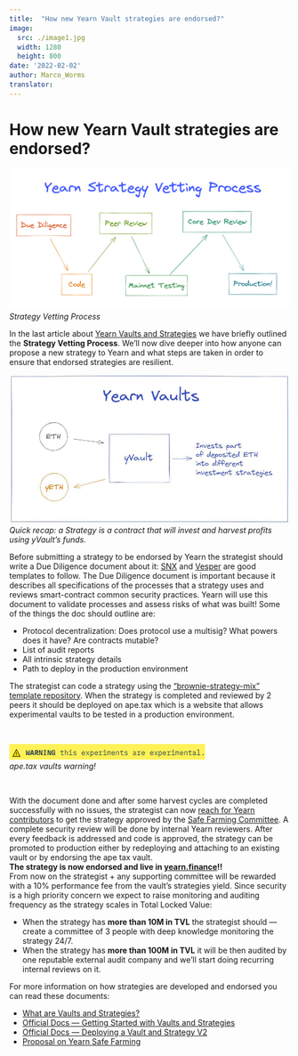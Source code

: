 ```yaml
---
title:  "How new Yearn Vault strategies are endorsed?"
image:
  src: ./image1.jpg
  width: 1280
  height: 800
date: '2022-02-02'
author: Marco_Worms
translator:
---
```


# How new Yearn Vault strategies are endorsed?


![](./image1.jpg?w=900&h=478)
*Strategy Vetting Process*
</br>

In the last article about [Yearn Vaults and Strategies](https://medium.com/iearn/yearn-finance-explained-what-are-vaults-and-strategies-96970560432) we have briefly outlined the **Strategy Vetting Process**. We’ll now dive deeper into how anyone can propose a new strategy to Yearn and what steps are taken in order to ensure that endorsed strategies are resilient.

![](./image2.jpg?w=900&h=478)
*Quick recap: a Strategy is a contract that will invest and harvest profits using yVault’s funds.*
</br>


Before submitting a strategy to be endorsed by Yearn the strategist should write a Due Diligence document about it: [SNX](https://hackmd.io/0w1RZh7DSc27A9EyzlHbJQ?view) and [Vesper](https://hackmd.io/@Ap_76vwNTg-vxJxbiaLMMQ/SkXEzic7O) are good templates to follow. The Due Diligence document is important because it describes all specifications of the processes that a strategy uses and reviews smart-contract common security practices. Yearn will use this document to validate processes and assess risks of what was built!
Some of the things the doc should outline are:

* Protocol decentralization: Does protocol use a multisig? What powers does it have? Are contracts mutable?
* List of audit reports
* All intrinsic strategy details
* Path to deploy in the production environment

The strategist can code a strategy using the [“brownie-strategy-mix” template repository](https://github.com/yearn/brownie-strategy-mix). When the strategy is completed and reviewed by 2 peers it should be deployed on ape.tax which is a website that allows experimental vaults to be tested in a production environment.

</br>

![](./image3.jpg?w=900&h=478)</br>
*ape.tax vaults warning!*
</br>

</br>

With the document done and after some harvest cycles are completed successfully with no issues, the strategist can now [reach for Yearn contributors](https://docs.yearn.finance/developers/v2/DEPLOYMENT#deploying-a-new-strategy) to get the strategy approved by the [Safe Farming Committee](https://gov.yearn.finance/t/introducing-yearn-safe-farming-committee/10533). A complete security review will be done by internal Yearn reviewers.
After every feedback is addressed and code is approved, the strategy can be promoted to production either by redeploying and attaching to an existing vault or by endorsing the ape tax vault.
</br>
**The strategy is now endorsed and live in [yearn.finance](https://yearn.finance/)!!**
</br>
From now on the strategist + any supporting committee will be rewarded with a 10% performance fee from the vault’s strategies yield. Since security is a high priority concern we expect to raise monitoring and auditing frequency as the strategy scales in Total Locked Value:

* When the strategy has **more than 10M in TVL** the strategist should — create a committee of 3 people with deep knowledge monitoring the strategy 24/7.
* When the strategy has **more than 100M in TVL** it will be then audited by one reputable external audit company and we’ll start doing recurring internal reviews on it.

For more information on how strategies are developed and endorsed you can read these documents:
* [What are Vaults and Strategies?](https://medium.com/iearn/yearn-finance-explained-what-are-vaults-and-strategies-96970560432)
* [Official Docs — Getting Started with Vaults and Strategies](https://docs.yearn.finance/developers/v2/getting-started)
* [Official Docs — Deploying a Vault and Strategy V2](https://docs.yearn.finance/developers/v2/DEPLOYMENT)
* [Proposal on Yearn Safe Farming](https://gov.yearn.finance/t/introducing-yearn-safe-farming-committee/10533)
